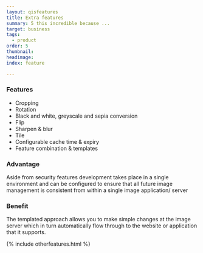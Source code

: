 ```yaml
---
layout: qisfeatures
title: Extra features
summary: 5 this incredible because ...
target: business
tags:
  - product
order: 5
thumbnail:
headimage:
index: feature

---
```


### Features ###

+ Cropping
+ Rotation
+ Black and white, greyscale and sepia conversion
+ Flip
+ Sharpen & blur
+ Tile
+ Configurable cache time & expiry
+ Feature combination & templates

### Advantage ###

Aside from security features development takes place in a single environment and can be configured to ensure that all future image management is consistent from within a single image application/ server

### Benefit ###

The templated approach allows you to make simple changes at the image server which in turn automatically flow through to the website or application that it supports.

{% include otherfeatures.html %}
